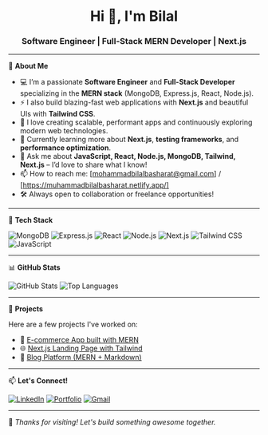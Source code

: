 <h1 align="center">Hi 👋, I'm Bilal</h1>
<h3 align="center">Software Engineer | Full-Stack MERN Developer | Next.js</h3>

---

🌟 **About Me**

- 💻 I’m a passionate **Software Engineer** and **Full-Stack Developer** specializing in the **MERN stack** (MongoDB, Express.js, React, Node.js).
- ⚡ I also build blazing-fast web applications with **Next.js** and beautiful UIs with **Tailwind CSS**.
- 🚀 I love creating scalable, performant apps and continuously exploring modern web technologies.
- 🧠 Currently learning more about **Next.js**, **testing frameworks**, and **performance optimization**.
- 💬 Ask me about **JavaScript, React, Node.js, MongoDB, Tailwind, Next.js** – I’d love to share what I know!
- 📫 How to reach me: [mohammadbilalbasharat@gmail.com] / [https://muhammadbilalbasharat.netlify.app/]
- 🛠️ Always open to collaboration or freelance opportunities!

---

🧰 **Tech Stack**

![MongoDB](https://img.shields.io/badge/MongoDB-4EA94B?style=for-the-badge&logo=mongodb&logoColor=white)
![Express.js](https://img.shields.io/badge/Express.js-000000?style=for-the-badge&logo=express&logoColor=white)
![React](https://img.shields.io/badge/React-61DAFB?style=for-the-badge&logo=react&logoColor=black)
![Node.js](https://img.shields.io/badge/Node.js-339933?style=for-the-badge&logo=node.js&logoColor=white)
![Next.js](https://img.shields.io/badge/Next.js-000000?style=for-the-badge&logo=nextdotjs&logoColor=white)
![Tailwind CSS](https://img.shields.io/badge/Tailwind_CSS-38B2AC?style=for-the-badge&logo=tailwind-css&logoColor=white)
![JavaScript](https://img.shields.io/badge/JavaScript-F7DF1E?style=for-the-badge&logo=javascript&logoColor=black)

---

📊 **GitHub Stats**

![GitHub Stats](https://github-readme-stats.vercel.app/api?username=your-github-username&show_icons=true&theme=radical)
![Top Languages](https://github-readme-stats.vercel.app/api/top-langs/?username=your-github-username&layout=compact&theme=radical)

---

🚀 **Projects**

Here are a few projects I've worked on:
- 🛒 [E-commerce App built with MERN](#)
- 🌐 [Next.js Landing Page with Tailwind](https://muhammadbilalbasharat.netlify.app/)
- 📘 [Blog Platform (MERN + Markdown)](#)

---

📫 **Let's Connect!**

[![LinkedIn](https://img.shields.io/badge/LinkedIn-blue?style=for-the-badge&logo=linkedin&logoColor=white)](https://linkedin.com/in/your-link)
[![Portfolio](https://img.shields.io/badge/Portfolio-000?style=for-the-badge&logo=vercel&logoColor=white)](https://muhammadbilalbasharat.netlify.app/)
[![Gmail](https://img.shields.io/badge/Gmail-D14836?style=for-the-badge&logo=gmail&logoColor=white)](mohammadbilalbasharat@gmail.com)

---

🌱 *Thanks for visiting! Let's build something awesome together.*

  



